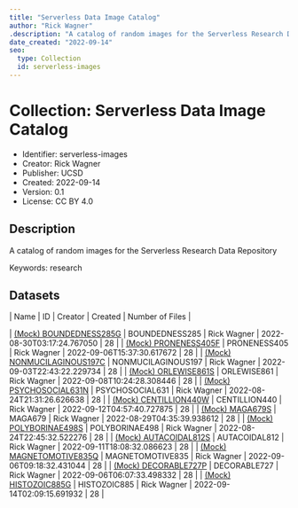 ```yaml
---
title: "Serverless Data Image Catalog"
author: "Rick Wagner"
.description: "A catalog of random images for the Serverless Research Data Repository"
date_created: "2022-09-14"
seo:
  type: Collection
  id: serverless-images
---
```

# Collection: Serverless Data Image Catalog
- Identifier: serverless-images
- Creator: Rick Wagner
- Publisher: UCSD
- Created: 2022-09-14
- Version: 0.1
- License: CC BY 4.0


## Description
A catalog of random images for the Serverless Research Data Repository

Keywords: research


## Datasets

| Name | ID | Creator | Created | Number of Files |

|  [(Mock) BOUNDEDNESS285G](BOUNDEDNESS285.html)   | BOUNDEDNESS285 | Rick Wagner | 2022-08-30T03:17:24.767050 | 28 |
|  [(Mock) PRONENESS405F](PRONENESS405.html)   | PRONENESS405 | Rick Wagner | 2022-09-06T15:37:30.617672 | 28 |
|  [(Mock) NONMUCILAGINOUS197C](NONMUCILAGINOUS197.html)   | NONMUCILAGINOUS197 | Rick Wagner | 2022-09-03T22:43:22.229734 | 28 |
|  [(Mock) ORLEWISE861S](ORLEWISE861.html)   | ORLEWISE861 | Rick Wagner | 2022-09-08T10:24:28.308446 | 28 |
|  [(Mock) PSYCHOSOCIAL631N](PSYCHOSOCIAL631.html)   | PSYCHOSOCIAL631 | Rick Wagner | 2022-08-24T21:31:26.626638 | 28 |
|  [(Mock) CENTILLION440W](CENTILLION440.html)   | CENTILLION440 | Rick Wagner | 2022-09-12T04:57:40.727875 | 28 |
|  [(Mock) MAGA679S](MAGA679.html)   | MAGA679 | Rick Wagner | 2022-08-29T04:35:39.938612 | 28 |
|  [(Mock) POLYBORINAE498S](POLYBORINAE498.html)   | POLYBORINAE498 | Rick Wagner | 2022-08-24T22:45:32.522276 | 28 |
|  [(Mock) AUTACOIDAL812S](AUTACOIDAL812.html)   | AUTACOIDAL812 | Rick Wagner | 2022-09-11T18:08:32.086623 | 28 |
|  [(Mock) MAGNETOMOTIVE835Q](MAGNETOMOTIVE835.html)   | MAGNETOMOTIVE835 | Rick Wagner | 2022-09-06T09:18:32.431044 | 28 |
|  [(Mock) DECORABLE727P](DECORABLE727.html)   | DECORABLE727 | Rick Wagner | 2022-09-06T06:07:33.498332 | 28 |
|  [(Mock) HISTOZOIC885G](HISTOZOIC885.html)   | HISTOZOIC885 | Rick Wagner | 2022-09-14T02:09:15.691932 | 28 |
